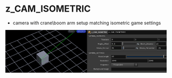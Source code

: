 # z_CAM_ISOMETRIC
- camera with crane\boom arm setup matching isometric game settings

![z_CAM_ISOMETRIC](https://raw.githubusercontent.com/CorvaeOboro/zenv/master/hip/z_CAM_ISOMETRIC/z_CAM_ISOMETRIC.jpg?raw=true "z_CAM_ISOMETRIC")


